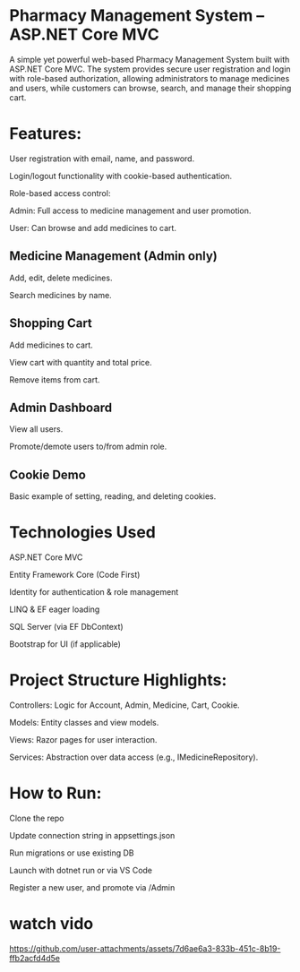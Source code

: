 



# Pharmacy Management System – ASP.NET Core MVC

  A simple yet powerful web-based Pharmacy Management System built with ASP.NET Core MVC. The system provides secure user registration and login with role-based authorization, allowing administrators to manage medicines and users, while customers can browse, search, and manage their shopping cart.

# Features:

User registration with email, name, and password.

Login/logout functionality with cookie-based authentication.

Role-based access control:

Admin: Full access to medicine management and user promotion.

User: Can browse and add medicines to cart.

##  Medicine Management (Admin only)
Add, edit, delete medicines.

Search medicines by name.

## Shopping Cart
Add medicines to cart.

View cart with quantity and total price.

Remove items from cart.

##  Admin Dashboard
View all users.

Promote/demote users to/from admin role.

## Cookie Demo
Basic example of setting, reading, and deleting cookies.

#  Technologies Used

  ASP.NET Core MVC
  
  Entity Framework Core (Code First)
  
  Identity for authentication & role management
  
  LINQ & EF eager loading
  
  SQL Server (via EF DbContext)
  
  Bootstrap for UI (if applicable)

#  Project Structure Highlights:
  Controllers: Logic for Account, Admin, Medicine, Cart, Cookie.
  
  Models: Entity classes and view models.
  
  Views: Razor pages for user interaction.
  
  Services: Abstraction over data access (e.g., IMedicineRepository).
# How to Run:
Clone the repo

Update connection string in appsettings.json

Run migrations or use existing DB

Launch with dotnet run or via VS Code

Register a new user, and promote via /Admin

# watch vido
https://github.com/user-attachments/assets/7d6ae6a3-833b-451c-8b19-ffb2acfd4d5e








